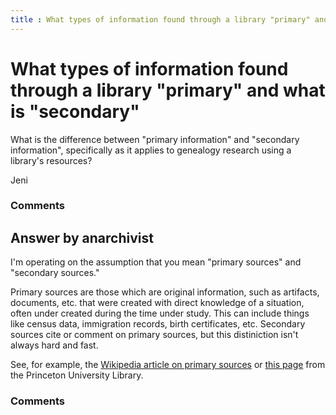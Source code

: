 ```yaml
---
title : What types of information found through a library "primary" and what is "secondary"
---
```

What types of information found through a library "primary" and what is "secondary"
=====================
What is the difference between "primary information" and "secondary
information", specifically as it applies to genealogy research using a
library's resources?

Jeni

### Comments ###


Answer by anarchivist
----------------
I'm operating on the assumption that you mean "primary sources" and
"secondary sources."

Primary sources are those which are original information, such as
artifacts, documents, etc. that were created with direct knowledge of a
situation, often under created during the time under study. This can
include things like census data, immigration records, birth
certificates, etc. Secondary sources cite or comment on primary sources,
but this distiniction isn't always hard and fast.

See, for example, the [Wikipedia article on primary
sources](http://en.wikipedia.org/wiki/Primary_source) or [this
page](http://www.princeton.edu/~refdesk/primary2.html) from the
Princeton University Library.

### Comments ###

